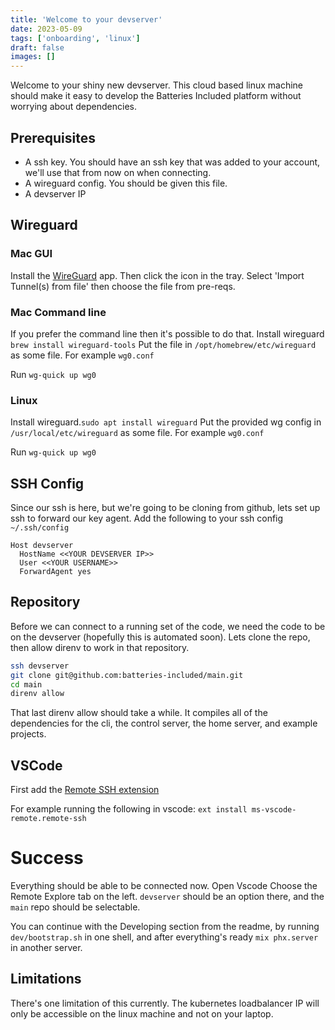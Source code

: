 ```yaml
---
title: 'Welcome to your devserver'
date: 2023-05-09
tags: ['onboarding', 'linux']
draft: false
images: []
---
```


Welcome to your shiny new devserver. This cloud based linux machine should make
it easy to develop the Batteries Included platform without worrying about
dependencies.

## Prerequisites

- A ssh key. You should have an ssh key that was added to your account, we'll
  use that from now on when connecting.
- A wireguard config. You should be given this file.
- A devserver IP

## Wireguard

### Mac GUI

Install the [WireGuard](https://apps.apple.com/us/app/wireguard/id1451685025)
app. Then click the icon in the tray. Select 'Import Tunnel(s) from file' then
choose the file from pre-reqs.

### Mac Command line

If you prefer the command line then it's possible to do that. Install wireguard
`brew install wireguard-tools` Put the file in `/opt/homebrew/etc/wireguard` as
some file. For example `wg0.conf`

Run `wg-quick up wg0`

### Linux

Install wireguard.`sudo apt install wireguard` Put the provided wg config in
`/usr/local/etc/wireguard` as some file. For example `wg0.conf`

Run `wg-quick up wg0`

## SSH Config

Since our ssh is here, but we're going to be cloning from github, lets set up
ssh to forward our key agent. Add the following to your ssh config
`~/.ssh/config`

```
Host devserver
  HostName <<YOUR DEVSERVER IP>>
  User <<YOUR USERNAME>>
  ForwardAgent yes
```

## Repository

Before we can connect to a running set of the code, we need the code to be on
the devserver (hopefully this is automated soon). Lets clone the repo, then
allow direnv to work in that repository.

```sh
ssh devserver
git clone git@github.com:batteries-included/main.git
cd main
direnv allow
```

That last direnv allow should take a while. It compiles all of the dependencies
for the cli, the control server, the home server, and example projects.

## VSCode

First add the
[Remote SSH extension](https://marketplace.visualstudio.com/items?itemName=ms-vscode-remote.remote-ssh)

For example running the following in vscode:
`ext install ms-vscode-remote.remote-ssh`

# Success

Everything should be able to be connected now. Open Vscode Choose the Remote
Explore tab on the left. `devserver` should be an option there, and the `main`
repo should be selectable.

You can continue with the Developing section from the readme, by running
`dev/bootstrap.sh` in one shell, and after everything's ready `mix phx.server`
in another server.

## Limitations

There's one limitation of this currently. The kubernetes loadbalancer IP will
only be accessible on the linux machine and not on your laptop.
